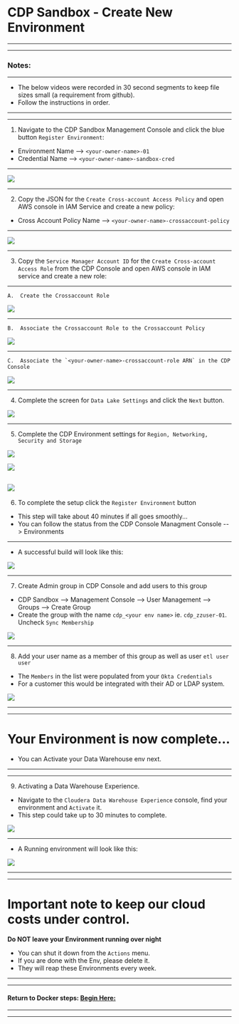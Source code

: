 #  CDP Sandbox - Create New Environment 

---
---
### Notes:
---

*  The below videos were recorded in 30 second segments to keep file sizes small (a requirement from github).
*  Follow the instructions in order.

---
---

1.  Navigate to the CDP Sandbox Management Console and click the blue button `Register Environment`:

*  Environment Name --> `<your-owner-name>-01`
*  Credential Name  --> `<your-owner-name>-sandbox-cred`

---

![](./images/createCDPenv-1.gif)

---


2.  Copy the JSON for the `Create Cross-account Access Policy` and open AWS console in IAM Service and create a new policy:

*  Cross Account Policy Name -->  `<your-owner-name>-crossaccount-policy`

---

![](./images/createXactPolicy.gif)

---

3. Copy the `Service Manager Account ID` for the `Create Cross-account Access Role` from the CDP Console and open AWS console in IAM service and create a new role: 

---
    A.  Create the Crossaccount Role

![](./images/createXactRole-1.gif)

---
    B.  Associate the Crossaccount Role to the Crossaccount Policy

![](./images/createXactRole-2.gif)

---

    C.  Associate the `<your-owner-name>-crossaccount-role ARN` in the CDP Console

![](./images/createCDPcred-2.gif)

---

4. Complete the screen for `Data Lake Settings` and click the `Next` button.

![](./images/dataLakeSettings.png)

---

5. Complete the CDP Environment settings for `Region, Networking, Security and Storage` 

![](./images/cdpEnvStep-3a.png)

![](./images/LogsEnvSettings.png)

![](./images/dataAccessEnvSettings.png)
---

6.  To complete the setup click the `Register Environment` button

*  This step will take about 40 minutes if all goes smoothly...
*  You can follow the status from the CDP Console Managment Console --> Environments

---

*  A successful build will look like this:

![](./images/runningEnv.png)

---

7. Create Admin group in CDP Console and add users to this group

*  CDP Sandbox --> Management Console --> User Management --> Groups --> Create Group
*  Create the group with the name `cdp_<your env name>`  ie. `cdp_zzuser-01`.  Uncheck `Sync Membership`

![](./images/createAdminGroup2.png)

---

8.  Add your user name as a member of this group as well as  user `etl user user` 

*  The `Members` in the list were populated from your `Okta Credentials`
*  For a customer this would be integrated with their AD or LDAP system.

![](./images/addUser2Admin.png)

---
---

#  Your Environment is now complete...

* You can Activate your Data Warehouse env next.

---
---

9.  Activating a Data Warehouse Experience.

*  Navigate to the `Cloudera Data Warehouse Experience` console, find your environment and `Activate` it.
*  This step could take up to 30 minutes to complete.

![](./images/activateDWenv.gif)

---

*  A Running environment will look like this:

![](./images/runningDWenv.png)

---
---

#  Important note to keep our cloud costs under control.

**Do NOT leave your Environment running over night**

*  You can shut it down from the `Actions` menu.
*  If you are done with the Env, please delete it.
*  They will reap these Environments every week.

---
---

####  Return to Docker steps:  [Begin Here:](https://github.com/tlepple/horizon-public/blob/master/aws_readme.md)

---
---
